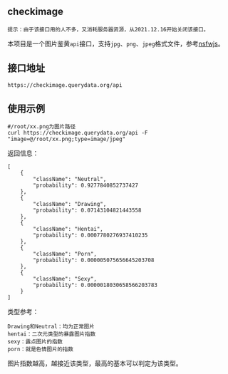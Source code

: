 checkimage
---------------

    提示：由于该接口用的人不多，又消耗服务器资源，从2021.12.16开始关闭该接口。


本项目是一个图片鉴黄`api`接口，支持`jpg`、`png`、`jpeg`格式文件，参考[nsfwjs][1]。

接口地址
---------------

    https://checkimage.querydata.org/api

使用示例
---------------
    
    #/root/xx.png为图片路径
    curl https://checkimage.querydata.org/api -F "image=@/root/xx.png;type=image/jpeg" 

返回信息：

    [
        {
            "className": "Neutral",
            "probability": 0.9277840852737427
        },
        {
            "className": "Drawing",
            "probability": 0.07143104821443558
        },
        {
            "className": "Hentai",
            "probability": 0.0007780276937410235
        },
        {
            "className": "Porn",
            "probability": 0.000005075656645203708
        },
        {
            "className": "Sexy",
            "probability": 0.0000018030658566203783
        }
    ]
类型参考：

    Drawing和Neutral：均为正常图片
    hentai：二次元类型的暴露图片指数
    sexy：露点图片的指数
    porn：就是色情图片的指数
图片指数越高，越接近该类型，最高的基本可以判定为该类型。

  [1]: https://github.com/infinitered/nsfwjs
